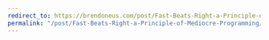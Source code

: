 ```yaml
---
redirect_to: https://brendoneus.com/post/Fast-Beats-Right-a-Principle-of-Mediocre-Programming/
permalink: "/post/Fast-Beats-Right-a-Principle-of-Mediocre-Programming/"
---
```

